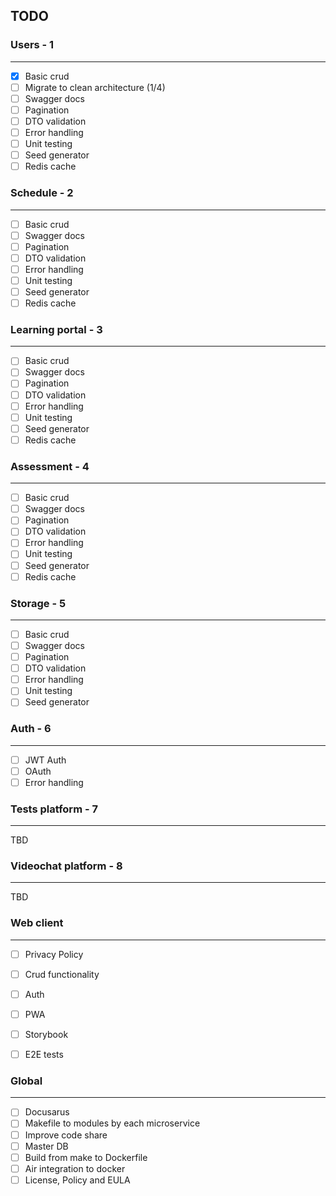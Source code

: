 
## TODO

### Users - 1

---

- [x] Basic crud
- [ ] Migrate to clean architecture (1/4)
- [ ] Swagger docs
- [ ] Pagination
- [ ] DTO validation
- [ ] Error handling
- [ ] Unit testing
- [ ] Seed generator
- [ ] Redis cache

### Schedule - 2

---

- [ ] Basic crud
- [ ] Swagger docs
- [ ] Pagination
- [ ] DTO validation
- [ ] Error handling
- [ ] Unit testing
- [ ] Seed generator
- [ ] Redis cache

### Learning portal - 3

---

- [ ] Basic crud
- [ ] Swagger docs
- [ ] Pagination
- [ ] DTO validation
- [ ] Error handling
- [ ] Unit testing
- [ ] Seed generator
- [ ] Redis cache

### Assessment - 4

---

- [ ] Basic crud
- [ ] Swagger docs
- [ ] Pagination
- [ ] DTO validation
- [ ] Error handling
- [ ] Unit testing
- [ ] Seed generator
- [ ] Redis cache

### Storage - 5 

---

- [ ] Basic crud
- [ ] Swagger docs
- [ ] Pagination
- [ ] DTO validation
- [ ] Error handling
- [ ] Unit testing
- [ ] Seed generator

### Auth - 6

---

- [ ] JWT Auth
- [ ] OAuth
- [ ] Error handling

### Tests platform - 7

---

TBD

### Videochat platform - 8

---

TBD

### Web client

---

- [ ] Privacy Policy
- [ ] Crud functionality
- [ ] Auth
- [ ] PWA
- [ ] Storybook
- [ ] E2E tests


### Global

---

- [ ] Docusarus
- [ ] Makefile to modules by each microservice
- [ ] Improve code share
- [ ] Master DB
- [ ] Build from make to Dockerfile
- [ ] Air integration to docker
- [ ] License, Policy and EULA
